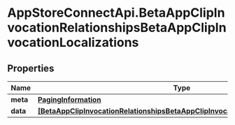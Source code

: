# AppStoreConnectApi.BetaAppClipInvocationRelationshipsBetaAppClipInvocationLocalizations

## Properties

Name | Type | Description | Notes
------------ | ------------- | ------------- | -------------
**meta** | [**PagingInformation**](PagingInformation.md) |  | [optional] 
**data** | [**[BetaAppClipInvocationRelationshipsBetaAppClipInvocationLocalizationsDataInner]**](BetaAppClipInvocationRelationshipsBetaAppClipInvocationLocalizationsDataInner.md) |  | [optional] 


